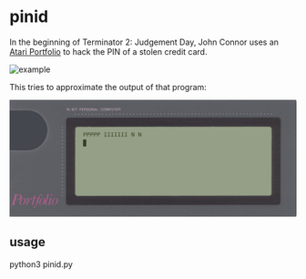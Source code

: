 # pinid

In the beginning of Terminator 2: Judgement Day, John Connor uses an [Atari Portfolio](https://en.wikipedia.org/wiki/Atari_Portfolio) to hack the PIN of a stolen credit card.

![example](./docs/t2.gif)

This tries to approximate the output of that program:

![example](./docs/example.svg)

## usage

python3 pinid.py